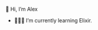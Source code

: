 👋 Hi, I’m Alex
- 👨🏻‍💻 I’m currently learning Elixir.

<!---
alepedraza/alepedraza is a ✨ special ✨ repository because its `README.md` (this file) appears on your GitHub profile.
You can click the Preview link to take a look at your changes.
--->
